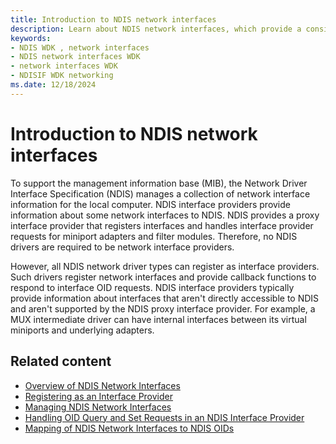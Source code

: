 ```yaml
---
title: Introduction to NDIS network interfaces
description: Learn about NDIS network interfaces, which provide a consistent representation of the network interfaces that Microsoft Windows supports.
keywords:
- NDIS WDK , network interfaces
- NDIS network interfaces WDK
- network interfaces WDK
- NDISIF WDK networking
ms.date: 12/18/2024
---
```


# Introduction to NDIS network interfaces

To support the management information base (MIB), the Network Driver Interface Specification (NDIS) manages a collection of network interface information for the local computer. NDIS interface providers provide information about some network interfaces to NDIS. NDIS provides a proxy interface provider that registers interfaces and handles interface provider requests for miniport adapters and filter modules. Therefore, no NDIS drivers are required to be network interface providers.

However, all NDIS network driver types can register as interface providers. Such drivers register network interfaces and provide callback functions to respond to interface OID requests. NDIS interface providers typically provide information about interfaces that aren't directly accessible to NDIS and aren't supported by the NDIS proxy interface provider. For example, a MUX intermediate driver can have internal interfaces between its virtual miniports and underlying adapters.

## Related content

- [Overview of NDIS Network Interfaces](overview-of-ndis-network-interfaces.md)
- [Registering as an Interface Provider](registering-as-an-interface-provider.md)
- [Managing NDIS Network Interfaces](managing-ndis-network-interfaces.md)
- [Handling OID Query and Set Requests in an NDIS Interface Provider](handling-oid-query-and-set-requests-in-an-ndis-interface-provider.md)
- [Mapping of NDIS Network Interfaces to NDIS OIDs](mapping-of-ndis-network-interfaces-to-ndis-oids.md)
